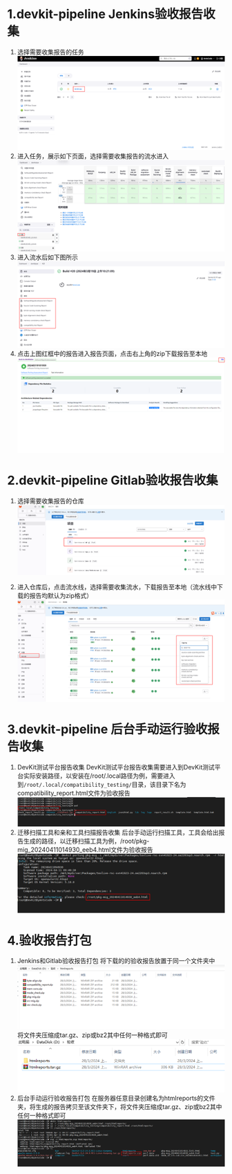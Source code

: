 # 1.devkit-pipeline Jenkins验收报告收集
1. 选择需要收集报告的任务
![](./Jenkins.assets/打包01.PNG)
2. 进入任务，展示如下页面，选择需要收集报告的流水进入
![](./Jenkins.assets/打包02.PNG)
3. 进入流水后如下图所示
![](./Jenkins.assets/打包112.PNG)
4. 点击上图红框中的报告进入报告页面，点击右上角的zip下载报告至本地
![](./Jenkins.assets/打包03.PNG)
# 2.devkit-pipeline Gitlab验收报告收集

1. 选择需要收集报告的仓库
![](./Jenkins.assets/打包04.PNG)

2. 进入仓库后，点击流水线，选择需要收集流水，下载报告至本地（流水线中下载的报告均默认为zip格式）
![](./Jenkins.assets/打包10.PNG)
# 3.devkit-pipeline 后台手动运行验收报告收集
1. DevKit测试平台报告收集
DevKit测试平台报告收集需要进入到DevKit测试平台实际安装路径，以安装在/root/.local路径为例，需要进入到`/root/.local/compatibility_testing/`目录，该目录下名为compatibility_report.html文件为验收报告
![](./Jenkins.assets/打包113.PNG)
2. 迁移扫描工具和亲和工具扫描报告收集
后台手动运行扫描工具，工具会给出报告生成的路径，以迁移扫描工具为例，/root/pkg-mig_20240411014930_eeb4.html文件为验收报告
![](./Jenkins.assets/打包116.PNG)
# 4.验收报告打包

1. Jenkins和Gitlab验收报告打包
将下载的的验收报告放置于同一个文件夹中
![](./Jenkins.assets/打包11.PNG)
将文件夹压缩成tar.gz、zip或bz2其中任何一种格式即可
![](./Jenkins.assets/打包13.PNG)
1. 后台手动运行验收报告打包
在服务器任意目录创建名为htmlreports的文件夹，将生成的报告拷贝至该文件夹下，将文件夹压缩成tar.gz、zip或bz2其中任何一种格式即可
![](./Jenkins.assets/打包117.PNG)
